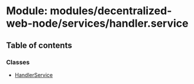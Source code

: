 # Module: modules/decentralized-web-node/services/handler.service

## Table of contents

### Classes

- [HandlerService](../classes/modules_decentralized_web_node_services_handler_service.HandlerService.md)
